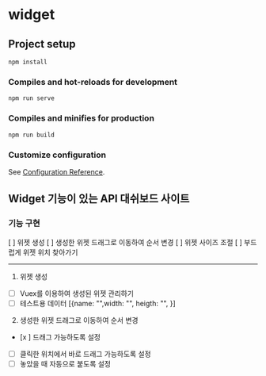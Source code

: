 # widget

## Project setup

```
npm install
```

### Compiles and hot-reloads for development

```
npm run serve
```

### Compiles and minifies for production

```
npm run build
```

### Customize configuration

See [Configuration Reference](https://cli.vuejs.org/config/).

## Widget 기능이 있는 API 대쉬보드 사이트

### 기능 구현

[ ] 위젯 생성
[ ] 생성한 위젯 드래그로 이동하여 순서 변경
[ ] 위젯 사이즈 조절
[ ] 부드럽게 위젯 위치 찾아가기

---

1. 위젯 생성

-   [ ] Vuex를 이용하여 생성된 위젯 관리하기
-   [ ] 테스트용 데이터 [{name: "",width: "", heigth: "", }]

2. 생성한 위젯 드래그로 이동하여 순서 변경

-   [x ] 드래그 가능하도록 설정
-   [ ] 클릭한 위치에서 바로 드래그 가능하도록 설정
-   [ ] 놓았을 때 자동으로 붙도록 설정
